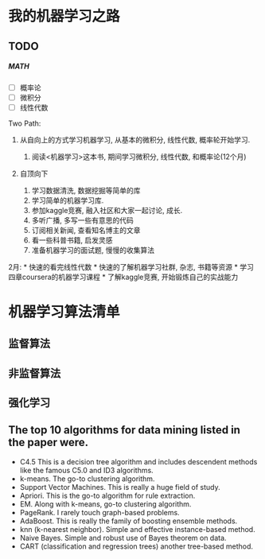# 我的机器学习之路

## TODO

##### MATH
- [ ] 概率论
- [ ] 微积分
- [ ] 线性代数

Two Path:

1. 从自向上的方式学习机器学习, 从基本的微积分, 线性代数,
概率轮开始学习.
    1. 阅读<机器学习>这本书, 期间学习微积分, 线性代数, 和概率论(12个月)

2. 自顶向下
    1. 学习数据清洗, 数据挖掘等简单的库
    2. 学习简单的机器学习库.
    3. 参加kaggle竞赛, 融入社区和大家一起讨论, 成长.
    4. 多听广播, 多写一些有意思的代码
    5. 订阅相关新闻, 查看知名博主的文章
    6. 看一些科普书籍, 启发灵感
    7. 准备机器学习的面试题, 慢慢的收集算法

2月:
    * 快速的看完线性代数
    * 快速的了解机器学习社群, 杂志, 书籍等资源
    * 学习四章coursera的机器学习课程
    * 了解kaggle竞赛, 开始锻炼自己的实战能力


# 机器学习算法清单

## 监督算法

## 非监督算法

## 强化学习


## The top 10 algorithms for data mining listed in the paper were.

- C4.5 This is a decision tree algorithm and includes descendent methods like the famous C5.0 and ID3 algorithms.
- k-means. The go-to clustering algorithm.
- Support Vector Machines. This is really a huge field of study.
- Apriori. This is the go-to algorithm for rule extraction.
- EM. Along with k-means, go-to clustering algorithm.
- PageRank. I rarely touch graph-based problems.
- AdaBoost. This is really the family of boosting ensemble methods.
- knn (k-nearest neighbor). Simple and effective instance-based method.
- Naive Bayes. Simple and robust use of Bayes theorem on data.
- CART (classification and regression trees) another tree-based method.
